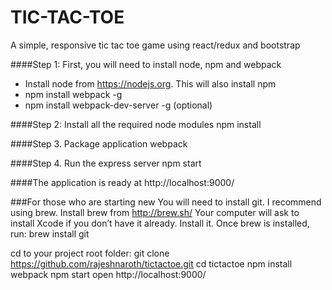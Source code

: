 # TIC-TAC-TOE
A simple, responsive tic tac toe game using react/redux and bootstrap

####Step 1: First, you will need to install node, npm and webpack
* Install node from https://nodejs.org. This will also install npm
* npm install webpack -g
* npm install webpack-dev-server -g (optional)

####Step 2: Install all the required node modules
    npm install

####Step 3. Package application 
	webpack

####Step 4. Run the express server
    npm start

####The application is ready at  http://localhost:9000/

###For those who are starting new
You will need to install git. I recommend using brew.
Install brew from http://brew.sh/
Your computer will ask to install Xcode if you don’t have it already. Install it.
Once brew is installed, run:
    brew install git

cd to your project root folder:
    git clone https://github.com/rajeshnaroth/tictactoe.git
    cd tictactoe
    npm install
    webpack
    npm start
    open http://localhost:9000/
